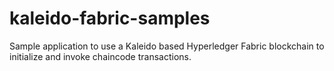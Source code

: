 # kaleido-fabric-samples
Sample application to use a Kaleido based Hyperledger Fabric blockchain to initialize and invoke chaincode transactions.
